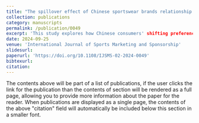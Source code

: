 ```yaml
---
title: "The spillover effect of Chinese sportswear brands relationship quality a perspective of Confucian yuanfen culture"
collection: publications
category: manuscripts
permalink: /publication/0049
excerpt: 'This study explores how Chinese consumers' shifting preferences from foreign to domestic sportswear brands are influenced by brand relationship quality, using a Confucian yuanfen cultural framework. The research, based on a second-order reflective-formative construct, validates key dimensions like interaction belief, intimate interaction, and happiness. It finds that Confucian yuanfen brand relationship quality impacts product origin image and domestic brand preference, with the product origin image mediating this effect. However, consumer xenocentrism does not moderate the spillover effect. The study contributes to the understanding of Chinese consumers' perceptions of domestic sportswear brands and highlights the potential for co-opetition among Chinese sports brands.'
date: 2024-09-25
venue: 'International Journal of Sports Marketing and Sponsorship'
slidesurl: 
paperurl: 'https://doi.org/10.1108/IJSMS-02-2024-0049'
bibtexurl: 
citation: 
---
```

The contents above will be part of a list of publications, if the user clicks the link for the publication than the contents of section will be rendered as a full page, allowing you to provide more information about the paper for the reader. When publications are displayed as a single page, the contents of the above "citation" field will automatically be included below this section in a smaller font.
